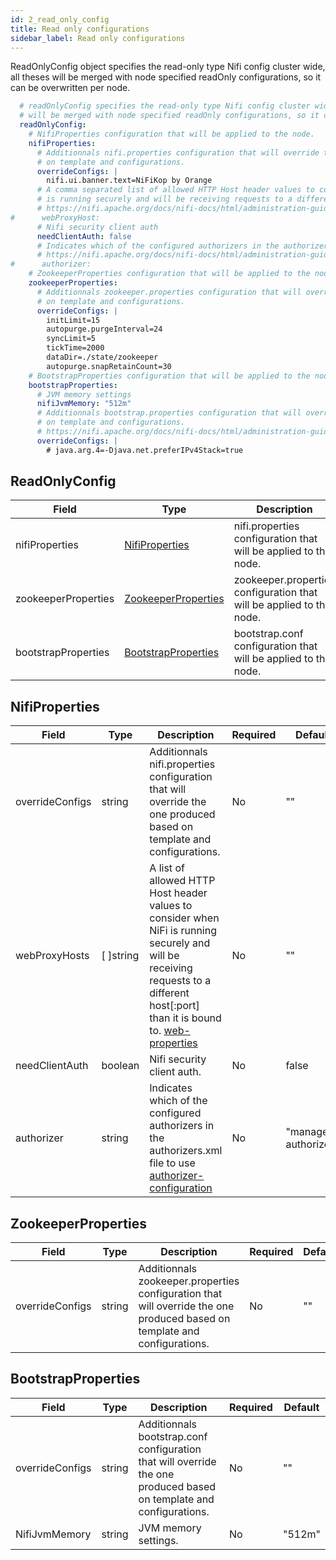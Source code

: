 ```yaml
---
id: 2_read_only_config
title: Read only configurations
sidebar_label: Read only configurations
---
```


ReadOnlyConfig object specifies the read-only type Nifi config cluster wide, all theses will be merged with node specified readOnly configurations, so it can be overwritten per node.

```yaml
  # readOnlyConfig specifies the read-only type Nifi config cluster wide, all theses
  # will be merged with node specified readOnly configurations, so it can be overwritten per node.
  readOnlyConfig:
    # NifiProperties configuration that will be applied to the node.
    nifiProperties:
      # Additionnals nifi.properties configuration that will override the one produced based
      # on template and configurations.
      overrideConfigs: |
        nifi.ui.banner.text=NiFiKop by Orange
      # A comma separated list of allowed HTTP Host header values to consider when NiFi
      # is running securely and will be receiving requests to a different host[:port] than it is bound to.
      # https://nifi.apache.org/docs/nifi-docs/html/administration-guide.html#web-properties
#      webProxyHost:
      # Nifi security client auth
      needClientAuth: false
      # Indicates which of the configured authorizers in the authorizers.xml file to use
      # https://nifi.apache.org/docs/nifi-docs/html/administration-guide.html#authorizer-configuration
#      authorizer:
    # ZookeeperProperties configuration that will be applied to the node.
    zookeeperProperties:
      # Additionnals zookeeper.properties configuration that will override the one produced based
      # on template and configurations.
      overrideConfigs: |
        initLimit=15
        autopurge.purgeInterval=24
        syncLimit=5
        tickTime=2000
        dataDir=./state/zookeeper
        autopurge.snapRetainCount=30
    # BootstrapProperties configuration that will be applied to the node.
    bootstrapProperties:
      # JVM memory settings
      nifiJvmMemory: "512m"
      # Additionnals bootstrap.properties configuration that will override the one produced based
      # on template and configurations.
      # https://nifi.apache.org/docs/nifi-docs/html/administration-guide.html#bootstrap_properties
      overrideConfigs: |
        # java.arg.4=-Djava.net.preferIPv4Stack=true

```

## ReadOnlyConfig

|Field|Type|Description|Required|Default|
|-----|----|-----------|--------|--------|
|nifiProperties|[NifiProperties](#nifiproperties)|nifi.properties configuration that will be applied to the node.|No|nil|
|zookeeperProperties|[ZookeeperProperties](#zookeeperproperties)|zookeeper.properties configuration that will be applied to the node.|No|nil|
|bootstrapProperties|[BootstrapProperties](#bootstrapproperties)|bootstrap.conf configuration that will be applied to the node.|No|nil|

## NifiProperties

|Field|Type|Description|Required|Default|
|-----|----|-----------|--------|--------|
|overrideConfigs|string|Additionnals nifi.properties configuration that will override the one produced based on template and configurations.|No|""|
|webProxyHosts|\[ \]string| A list of allowed HTTP Host header values to consider when NiFi is running securely and will be receiving requests to a different host[:port] than it is bound to. [web-properties](https://nifi.apache.org/docs/nifi-docs/html/administration-guide.html#web-properties)|No|""|
|needClientAuth|boolean|Nifi security client auth.|No|false|
|authorizer|string|Indicates which of the configured authorizers in the authorizers.xml file to use [authorizer-configuration](https://nifi.apache.org/docs/nifi-docs/html/administration-guide.html#authorizer-configuration)|No|"managed-authorizer"|


## ZookeeperProperties

|Field|Type|Description|Required|Default|
|-----|----|-----------|--------|--------|
|overrideConfigs|string|Additionnals zookeeper.properties configuration that will override the one produced based on template and configurations.|No|""|

## BootstrapProperties

|Field|Type|Description|Required|Default|
|-----|----|-----------|--------|--------|
|overrideConfigs|string|Additionnals bootstrap.conf configuration that will override the one produced based on template and configurations.|No|""|
|NifiJvmMemory|string|JVM memory settings.|No|"512m"|